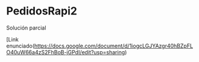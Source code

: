 # PedidosRapi2
Solución parcial

[Link enunciado(https://docs.google.com/document/d/1iogcLGJYAzgr40hBZpFLO40uW66a4zS2FhBoB-jGPdI/edit?usp=sharing)
